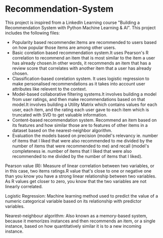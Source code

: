 # Recommendation-System
This project is inspired from a LinkedIn Learning course "Building a Recommendation System with Python Machine Learning & AI". 
This project includes the following files: 
 - Popularity based recommender.Items are recommended to users based on how popular those items are among other users.
 - Basic corelation based recommendation system.It uses Pearson's R correlation to recommend an item that is most similar to the item a user has already 
   chosen.In other words, it recommends an item that has a review score that correlates with another item that a user has already chosen.
 - Classification-based corelation system. It uses logistic regression to make personalised recommendations as it takes into account user attributes like
   relevent to the context.
 - Model-based collaborative filtering systems.It involves building a model from user ratings, and then make recommendations based on that model.It involves 
   building a Utility Matrix which contains values for each user, each item, and the rating each user gave to each item which is truncated with SVD to get 
   valuable information.
 - Content-based recommendation system. Recommend an item based on its features and how similar those are to features of other items in a dataset based on the nearest-neighbor algorithm.
 - Evaluation the models based on precision (model's relevancy ie. number of items that I liked that were also recommended to me divided by the number of items that were recommended to me)
   and recall (model's completeness ie. number of items that I liked that were also recommended to me divided by the number of items that I liked).
   
   
 Pearson value (R): Measure of linear correlation between two variables, or in this case, two items ratings.R value that's close to one or negative one than you know you have a strong linear relationship between two variables. As R values get closer to zero, you know that the two variables are not linearly correlated. 
 
 
 Logistic Regression: Machine learning method used to predict the value of a numeric categorical variable based on its relationship with predictor variables.
 
 
 Nearest-neighbour algorithm: Also known as a memory-based system, because it memorizes instances and then recommends an item, or a single instance, based on how quantitatively similar it is to a new incoming instance.
